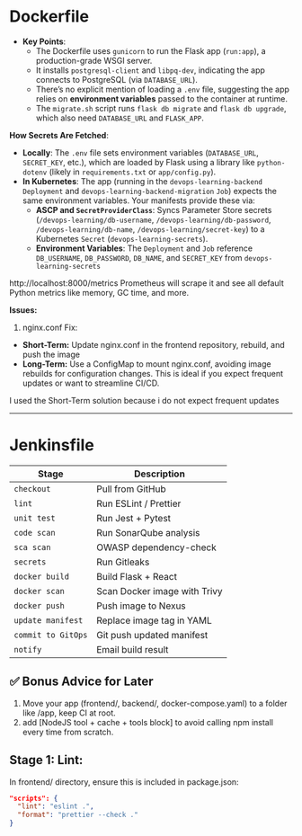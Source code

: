 # Dockerfile
- **Key Points**:
  - The Dockerfile uses `gunicorn` to run the Flask app (`run:app`), a production-grade WSGI server.
  - It installs `postgresql-client` and `libpq-dev`, indicating the app connects to PostgreSQL (via `DATABASE_URL`).
  - There’s no explicit mention of loading a `.env` file, suggesting the app relies on **environment variables** passed to the container at runtime.
  - The `migrate.sh` script runs `flask db migrate` and `flask db upgrade`, which also need `DATABASE_URL` and `FLASK_APP`.

**How Secrets Are Fetched**:
- **Locally**: The `.env` file sets environment variables (`DATABASE_URL`, `SECRET_KEY`, etc.), which are loaded by Flask using a library like `python-dotenv` (likely in `requirements.txt` or `app/config.py`).
- **In Kubernetes**: The app (running in the `devops-learning-backend` `Deployment` and `devops-learning-backend-migration` `Job`) expects the same environment variables. Your manifests provide these via:
  - **ASCP and `SecretProviderClass`**: Syncs Parameter Store secrets (`/devops-learning/db-username`, `/devops-learning/db-password`, `/devops-learning/db-name`, `/devops-learning/secret-key`) to a Kubernetes `Secret` (`devops-learning-secrets`).
  - **Environment Variables**: The `Deployment` and `Job` reference `DB_USERNAME`, `DB_PASSWORD`, `DB_NAME`, and `SECRET_KEY` from `devops-learning-secrets`


http://localhost:8000/metrics
Prometheus will scrape it and see all default Python metrics like memory, GC time, and more.  

**Issues:**
1. nginx.conf
Fix:
- **Short-Term:** Update nginx.conf in the frontend repository, rebuild, and push the image
- **Long-Term:** Use a ConfigMap to mount nginx.conf, avoiding image rebuilds for configuration changes. This is ideal if you expect frequent updates or want to streamline CI/CD.

I used the Short-Term solution because i do not expect frequent updates

---

# Jenkinsfile
| Stage              | Description                  |
| ------------------ | ---------------------------- |
| `checkout`         | Pull from GitHub             |
| `lint`             | Run ESLint / Prettier        |
| `unit test`        | Run Jest + Pytest            |
| `code scan`        | Run SonarQube analysis       |
| `sca scan`         | OWASP dependency-check       |
| `secrets`          | Run Gitleaks                 |
| `docker build`     | Build Flask + React          |
| `docker scan`      | Scan Docker image with Trivy |
| `docker push`      | Push image to Nexus          |
| `update manifest`  | Replace image tag in YAML    |
| `commit to GitOps` | Git push updated manifest    |
| `notify`           | Email build result           |

## ✅ Bonus Advice for Later
1. Move your app (frontend/, backend/, docker-compose.yaml) to a folder like /app, keep CI at root.
2. add [NodeJS tool + cache + tools block] to avoid calling npm install every time from scratch.

## Stage 1: Lint:
In frontend/ directory, ensure this is included in package.json:
```json
"scripts": {
  "lint": "eslint .",
  "format": "prettier --check ."
}
```
